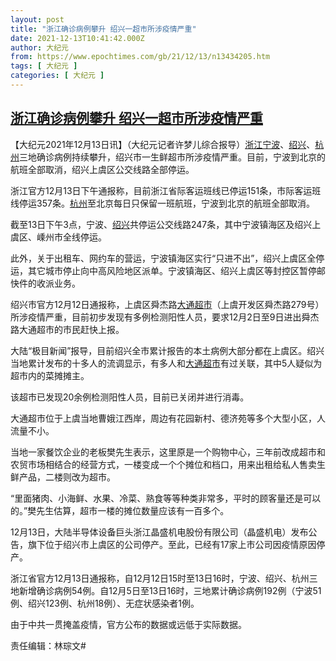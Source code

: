 ```yaml
---
layout: post
title: "浙江确诊病例攀升 绍兴一超市所涉疫情严重"
date: 2021-12-13T10:41:42.000Z
author: 大纪元
from: https://www.epochtimes.com/gb/21/12/13/n13434205.htm
tags: [ 大纪元 ]
categories: [ 大纪元 ]
---
```

<!--1639392102000-->
[浙江确诊病例攀升 绍兴一超市所涉疫情严重](https://www.epochtimes.com/gb/21/12/13/n13434205.htm)
------

<div>
<p>【大纪元2021年12月13日讯】（大纪元记者许梦儿综合报导）<a href="https://www.epochtimes.com/gb/tag/%E6%B5%99%E6%B1%9F%E5%AE%81%E6%B3%A2.html">浙江宁波</a>、<a href="https://www.epochtimes.com/gb/tag/%E7%BB%8D%E5%85%B4.html">绍兴</a>、<a href="https://www.epochtimes.com/gb/tag/%E6%9D%AD%E5%B7%9E.html">杭州</a>三地确诊病例持续攀升，绍兴市一生鲜超市所涉疫情严重。目前，宁波到北京的航班全部取消，绍兴上虞区公交线路全部停运。</p><p>浙江官方12月13日下午通报称，目前浙江省际客运班线已停运151条，市际客运班线停运357条。<a href="https://www.epochtimes.com/gb/tag/%E6%9D%AD%E5%B7%9E.html">杭州</a>至北京每日只保留一班航班，宁波到北京的航班全部取消。</p><p>截至13日下午3点，宁波、<a href="https://www.epochtimes.com/gb/tag/%E7%BB%8D%E5%85%B4.html">绍兴</a>共停运公交线路247条，其中宁波镇海区及绍兴上虞区、嵊州市全线停运。</p><p>此外，关于出租车、网约车的营运，宁波镇海区实行“只进不出”，绍兴上虞区全停运，其它城市停止向中高风险地区派单。宁波镇海区、绍兴上虞区等封控区暂停邮快件的收派业务。</p><p>绍兴市官方12月12日通报称，上虞区舜杰路<a href="https://www.epochtimes.com/gb/tag/%E5%A4%A7%E9%80%9A%E8%B6%85%E5%B8%82.html">大通超市</a>（上虞开发区舜杰路279号）所涉疫情严重，目前初步发现有多例检测阳性人员，要求12月2日至9日进出舜杰路大通超市的市民赶快上报。</p><p>大陆“极目新闻”报导，目前绍兴全市累计报告的本土病例大部分都在上虞区。绍兴当地累计发布的十多人的流调显示，有多人和<a href="https://www.epochtimes.com/gb/tag/%E5%A4%A7%E9%80%9A%E8%B6%85%E5%B8%82.html">大通超市</a>有过关联，其中5人疑似为超市内的菜摊摊主。</p><p>该超市已发现20余例检测阳性人员，目前已关闭并进行消毒。</p><p>大通超市位于上虞当地曹娥江西岸，周边有花园新村、德济苑等多个大型小区，人流量不小。</p><p>当地一家餐饮企业的老板樊先生表示，这里原是一个购物中心，三年前改成超市和农贸市场相结合的经营方式，一楼变成一个个摊位和档口，用来出租给私人售卖生鲜产品，二楼则改为超市。</p><p>“里面猪肉、小海鲜、水果、冷菜、熟食等等种类非常多，平时的顾客量还是可以的。”樊先生估算，超市一楼的摊位数量应该有一百多个。</p><p>12月13日，大陆半导体设备巨头浙江晶盛机电股份有限公司（晶盛机电）发布公告，旗下位于绍兴市上虞区的公司停产。至此，已经有17家上市公司因疫情原因停产。</p><p>浙江省官方12月13日通报称，自12月12日15时至13日16时，宁波、绍兴、杭州三地新增确诊病例54例。自12月5日至13日16时，三地累计确诊病例192例（宁波51例、绍兴123例、杭州18例）、无症状感染者1例。</p><p>由于中共一贯掩盖疫情，官方公布的数据或远低于实际数据。</p><p>责任编辑：林琮文#</p>
</div>

